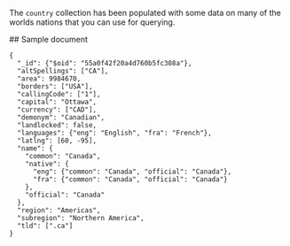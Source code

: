 The `country` collection has been populated with some data on many of the worlds nations that you can use for querying.

## Sample document

    {
      "_id": {"$oid": "55a0f42f20a4d760b5fc308a"},
      "altSpellings": ["CA"],
      "area": 9984670,
      "borders": ["USA"],
      "callingCode": ["1"],
      "capital": "Ottawa",
      "currency": ["CAD"],
      "demonym": "Canadian",
      "landlocked": false,
      "languages": {"eng": "English", "fra": "French"},
      "latlng": [60, -95],
      "name": {
        "common": "Canada",
        "native": {
          "eng": {"common": "Canada", "official": "Canada"},
          "fra": {"common": "Canada", "official": "Canada"}
        },
        "official": "Canada"
      },
      "region": "Americas",
      "subregion": "Northern America",
      "tld": [".ca"]
    }
